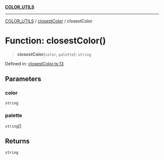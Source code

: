 [**COLOR_UTILS**](../../README.md)

***

[COLOR_UTILS](../../README.md) / [closestColor](../README.md) / closestColor

# Function: closestColor()

> **closestColor**(`color`, `palette`): `string`

Defined in: [closestColor.ts:13](https://github.com/dailker/everyutil/blob/2c6c8c707de5d4a5d228d272d2d21855929838e2/src/color/closestColor.ts#L13)

## Parameters

### color

`string`

### palette

`string`[]

## Returns

`string`
